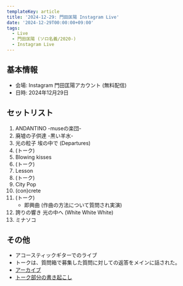 ```yaml
---
templateKey: article
title: '2024-12-29: 門田匡陽 Instagram Live'
date: '2024-12-29T00:00:00+09:00'
tags:
  - Live
  - 門田匡陽 (ソロ名義/2020-)
  - Instagram Live
---
```

## 基本情報

* 会場: Instagram 門田匡陽アカウント (無料配信)
* 日時: 2024年12月29日

## セットリスト

1. ANDANTINO -museの楽団-
1. 廃墟の子供達 -黒い羊水-
1. 光の粒子 埃の中で (Departures)
1. (トーク)
1. Blowing kisses
1. (トーク)
1. Lesson
1. (トーク)
1. City Pop
1. (con)crete
1. (トーク)
   * 即興曲 (作曲の方法について質問され実演)
1. 誇りの響き 光の中へ (White White White)
1. ミナソコ



## その他

* アコースティックギターでのライブ
* トークは、質問箱で募集した質問に対しての返答をメインに話された。
* [アーカイブ](https://www.instagram.com/p/DEKileczP4G/)
* [トーク部分の書き起こし](/entry/2024/12/29/000000_1)

